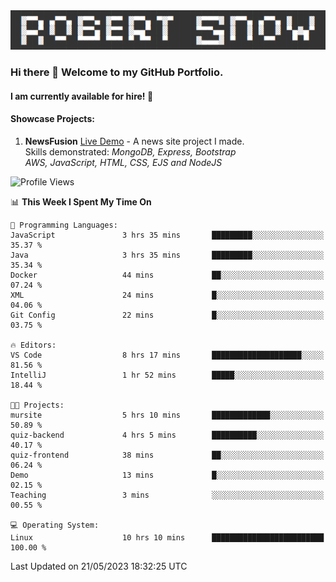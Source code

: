 <img alt="myname" src="assets/name.png" />

### Hi there 👋 Welcome to my GitHub Portfolio.
#### I am currently available for hire!  :briefcase:

#### Showcase Projects:

1. **NewsFusion** [Live Demo](https://news-1-f7223358.deta.app/) - A news site project I made.\
Skills demonstrated: *MongoDB, Express, Bootstrap\
AWS, JavaScript, HTML, CSS, EJS and NodeJS*

<!--START_SECTION:waka-->
![Profile Views](http://img.shields.io/badge/Profile%20Views-7-blue)

📊 **This Week I Spent My Time On** 

```text
💬 Programming Languages: 
JavaScript               3 hrs 35 mins       █████████░░░░░░░░░░░░░░░░   35.37 % 
Java                     3 hrs 35 mins       █████████░░░░░░░░░░░░░░░░   35.34 % 
Docker                   44 mins             ██░░░░░░░░░░░░░░░░░░░░░░░   07.24 % 
XML                      24 mins             █░░░░░░░░░░░░░░░░░░░░░░░░   04.06 % 
Git Config               22 mins             █░░░░░░░░░░░░░░░░░░░░░░░░   03.75 % 

🔥 Editors: 
VS Code                  8 hrs 17 mins       ████████████████████░░░░░   81.56 % 
IntelliJ                 1 hr 52 mins        █████░░░░░░░░░░░░░░░░░░░░   18.44 % 

🐱‍💻 Projects: 
mursite                  5 hrs 10 mins       █████████████░░░░░░░░░░░░   50.89 % 
quiz-backend             4 hrs 5 mins        ██████████░░░░░░░░░░░░░░░   40.17 % 
quiz-frontend            38 mins             ██░░░░░░░░░░░░░░░░░░░░░░░   06.24 % 
Demo                     13 mins             █░░░░░░░░░░░░░░░░░░░░░░░░   02.15 % 
Teaching                 3 mins              ░░░░░░░░░░░░░░░░░░░░░░░░░   00.55 % 

💻 Operating System: 
Linux                    10 hrs 10 mins      █████████████████████████   100.00 % 
```


 Last Updated on 21/05/2023 18:32:25 UTC
<!--END_SECTION:waka-->

<!--
**robjsnow/robjsnow** is a ✨ _special_ ✨ repository because its `README.md` (this file) appears on your GitHub profile.

Here are some ideas to get you started:

- 🔭 I’m currently working on ...
- 🌱 I’m currently learning ...
- 👯 I’m looking to collaborate on ...
- 🤔 I’m looking for help with ...
- 💬 Ask me about ...
- 📫 How to reach me: ...
- 😄 Pronouns: ...
- ⚡ Fun fact: ...
-->
